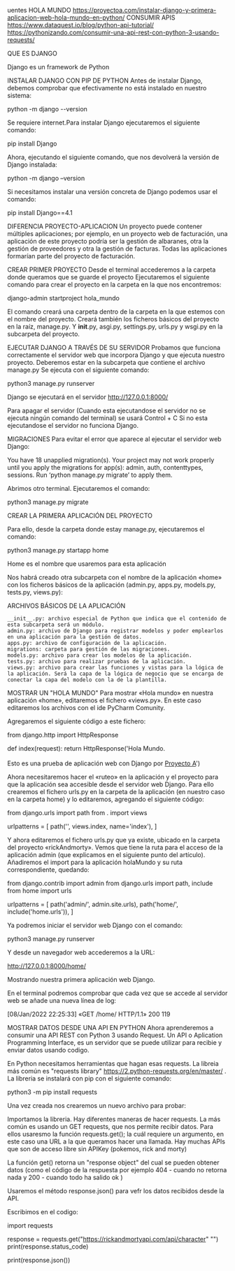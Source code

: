 uentes
HOLA MUNDO
https://proyectoa.com/instalar-django-y-primera-aplicacion-web-hola-mundo-en-python/
CONSUMIR APIS
https://www.dataquest.io/blog/python-api-tutorial/
https://pythonizando.com/consumir-una-api-rest-con-python-3-usando-requests/


QUE ES DJANGO

Django es un framework de Python

INSTALAR DJANGO CON PIP DE PYTHON
Antes de instalar Django, debemos comprobar que efectivamente no está instalado en nuestro sistema:

python -m django --version

Se requiere internet.Para instalar Django ejecutaremos el siguiente comando:

pip install Django

Ahora, ejecutando el siguiente comando, que nos devolverá la versión de Django instalada:

python -m django –version

Si necesitamos instalar una versión concreta de Django podemos usar el comando:

pip install Django==4.1


DIFERENCIA PROYECTO-APLICACION
Un proyecto puede contener múltiples aplicaciones; por ejemplo, en un proyecto web de facturación, una aplicación de este proyecto podría ser la gestión de albaranes, otra la gestión de proveedores y otra la gestión de facturas. Todas las aplicaciones formarían parte del proyecto de facturación.


CREAR PRIMER PROYECTO
Desde el terminal accederemos a la carpeta donde queramos que se guarde el proyecto
Ejecutaremos el siguiente comando para crear el proyecto en la carpeta en la que nos encontremos:

django-admin startproject hola_mundo

El comando creará una carpeta dentro de la carpeta en la que estemos con el nombre del proyecto. Creará también los ficheros básicos del proyecto en la raíz, manage.py.
Y __init__.py, asgi.py, settings.py, urls.py y wsgi.py en la subcarpeta del proyecto.



EJECUTAR DJANGO A TRAVÉS DE SU SERVIDOR
Probamos que funciona correctamente el servidor web que incorpora Django y que ejecuta nuestro proyecto. Deberemos estar en la subcarpeta que contiene el archivo manage.py
Se ejecuta con el siguiente comando:

python3 manage.py runserver

Django se ejecutará en el servidor http://127.0.0.1:8000/

Para apagar el servidor (Cuando esta ejecutandose el servidor no se ejecuta ningún comando del terminal) se usará Control + C
Si no esta ejecutandose el servidor no funciona Django.


MIGRACIONES
Para evitar el error que aparece al ejecutar el servidor web Django:

You have 18 unapplied migration(s). Your project may not work properly until you apply the migrations for app(s): admin, auth, contenttypes, sessions.
Run ‘python manage.py migrate’ to apply them.

Abrimos otro terminal. Ejecutaremos el comando:

python3 manage.py migrate


CREAR LA PRIMERA APLICACIÓN DEL PROYECTO

Para ello, desde la carpeta donde estay manage.py, ejecutaremos el comando:

python3 manage.py startapp home

Home es el nombre que usaremos para esta aplicación

Nos habrá creado otra subcarpeta con el nombre de la aplicación «home» con los ficheros básicos de la aplicación (admin.py, apps.py, models.py, tests.py, views.py):

ARCHIVOS BÁSICOS DE LA APLICACIÓN

    __init__.py: archivo especial de Python que indica que el contenido de esta subcarpeta será un módulo.
    admin.py: archivo de Django para registrar modelos y poder emplearlos en una aplicación para la gestión de datos.
    apps.py: archivo de configuración de la aplicación.
    migrations: carpeta para gestión de las migraciones.
    models.py: archivo para crear los modelos de la aplicación.
    tests.py: archivo para realizar pruebas de la aplicación.
    views.py: archivo para crear las funciones y vistas para la lógica de la aplicación. Será la capa de la lógica de negocio que se encarga de conectar la capa del modelo con la de la plantilla.
    
   
   
MOSTRAR UN "HOLA MUNDO"
Para mostrar «Hola mundo» en nuestra aplicación «home», editaremos el fichero «views.py».
En este caso editaremos los archivos con el ide PyCharm Comunity.

Agregaremos el siguiente código a este fichero:

from django.http import HttpResponse
 
def index(request):
    return HttpResponse('Hola Mundo. <br><br>Esto es una prueba de aplicación web con Django por <a href="https://proyectoa.com">Proyecto A</a>')
    
    
Ahora necesitaremos hacer el «ruteo» en la aplicación y el proyecto para que la aplicación sea accesible desde el servidor web Django. 
Para ello crearemos el fichero urls.py en la carpeta de la aplicación (en nuestro caso en la carpeta home) y lo editaremos, agregando el siguiente código:

from django.urls import path
from . import views
 
urlpatterns = [
    path('', views.index, name='index'),
]


Y ahora editaremos el fichero urls.py que ya existe, ubicado en la carpeta del proyecto «rickAndmorty». Vemos que tiene la ruta para el acceso de la aplicación admin (que explicamos en el siguiente punto del artículo). 
Añadiremos el import para la aplicación holaMundo y su ruta correspondiente, quedando:

from django.contrib import admin
from django.urls import path, include
from home import urls

urlpatterns = [
    path('admin/', admin.site.urls),
	path('home/', include('home.urls')),
]

Ya podremos iniciar el servidor web Django con el comando:

python3 manage.py runserver

Y desde un navegador web accederemos a la URL:

http://127.0.0.1:8000/home/

Mostrando nuestra primera aplicación web Django.

En el terminal podremos comprobar que cada vez que se accede al servidor web se añade una nueva línea de log:

[08/Jan/2022 22:25:33] «GET /home/ HTTP/1.1» 200 119


MOSTRAR DATOS DESDE UNA API EN PYTHON
Ahora aprenderemos a consumir una API REST con Python 3 usando Request.
Un API o Aplication Programming Interface, es un servidor que se puede utilizar para recibie y enviar datos usando codigo.

En Python necesitamos herramientas que hagan esas requests. La libreia más común es "requests library" https://2.python-requests.org/en/master/ . La libreria se instalará con pip con el siguiente comando:

python3 -m pip install requests


Una vez creada nos crearemos un nuevo archivo para probar:

Importamos la libreria. Hay diferentes maneras de hacer requests. La más común es usando un GET requests, que nos permite recibir datos. Para ellos usaresmo la función requests.get(); la cuál requiere un argumento, en este caso una URL a la que queramos hacer una llamada.
Hay muchas APIs que son de acceso libre sin APIKey (pokemos, rick and morty)

La función get() retorna un "response object" del cual se pueden obtener datos (como el código de la respuesta por ejemplo 404 - cuando no retorna nada y 200 - cuando todo ha salido ok ) 

Usaremos el método response.json() para vefr los datos recibidos desde la API.


Escribimos en el codigo:



import requests

response = requests.get("https://rickandmortyapi.com/api/character"
                        "")
print(response.status_code)

print(response.json())


